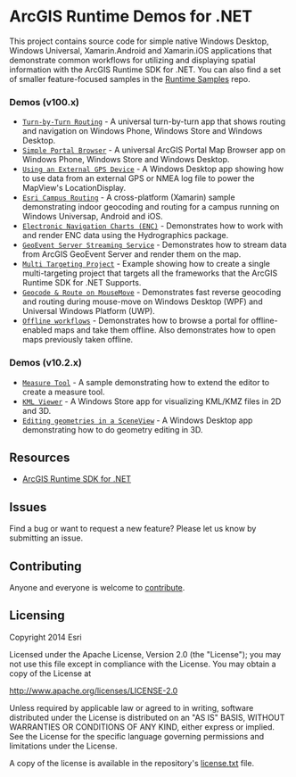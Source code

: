ArcGIS Runtime Demos for .NET
===========================

This project contains source code for simple native Windows Desktop, Windows Universal, Xamarin.Android and Xamarin.iOS applications that demonstrate common workflows for utilizing and displaying spatial information with the ArcGIS Runtime SDK for .NET.
You can also find a set of smaller feature-focused samples in the [Runtime Samples](https://github.com/Esri/arcgis-runtime-samples-dotnet) repo.

### Demos (v100.x)

* [`Turn-by-Turn Routing`](src/TurnByTurn) - A universal turn-by-turn app that shows routing and navigation on Windows Phone, Windows Store and Windows Desktop.
* [`Simple Portal Browser`](src/SimplePortalBrowser) - A universal ArcGIS Portal Map Browser app on Windows Phone, Windows Store and Windows Desktop.
* [`Using an External GPS Device`](src/ExternalNmeaGPS) - A Windows Desktop app showing how to use data from an external GPS or NMEA log file to power the MapView's LocationDisplay.
* [`Esri Campus Routing`](src/CampusRouting) - A cross-platform (Xamarin) sample demonstrating indoor geocoding and routing for a campus running on Windows Universap, Android and iOS.
* [`Electronic Navigation Charts (ENC)`](src/HydrographicsSample) - Demonstrates how to work with and render ENC data using the Hydrographics package.
* [`GeoEvent Server Streaming Service`](src/GeoEventServerSample) - Demonstrates how to stream data from ArcGIS GeoEvent Server and render them on the map.
* [`Multi Targeting Project`](src/MultiTargeting) - Example showing how to create a single multi-targeting project that targets all the frameworks that the ArcGIS Runtime SDK for .NET Supports.
* [`Geocode & Route on MouseMove`](src/GeocodeAndRoutingOnMouseMove) - Demonstrates fast reverse geocoding and routing during mouse-move on Windows Desktop (WPF) and Universal Windows Platform (UWP).
* [`Offline workflows`](src/OfflineWorkflowsSample) - Demonstrates how to browse a portal for offline-enabled maps and take them offline. Also demonstrates how to open maps previously taken offline.

### Demos (v10.2.x)

* [`Measure Tool`](src/MeasureTool) - A sample demonstrating how to extend the editor to create a measure tool.
* [`KML Viewer`](src/KmlViewer) - A Windows Store app for visualizing KML/KMZ files in 2D and 3D.
* [`Editing geometries in a SceneView`](src/SceneViewEdit) - A Windows Desktop app demonstrating how to do geometry editing in 3D.

## Resources

* [ArcGIS Runtime SDK for .NET](https://developers.arcgis.com/net/)

## Issues

Find a bug or want to request a new feature?  Please let us know by submitting an issue.

## Contributing

Anyone and everyone is welcome to [contribute](CONTRIBUTING.md).

## Licensing
Copyright 2014 Esri

Licensed under the Apache License, Version 2.0 (the "License");
you may not use this file except in compliance with the License.
You may obtain a copy of the License at

   http://www.apache.org/licenses/LICENSE-2.0

Unless required by applicable law or agreed to in writing, software
distributed under the License is distributed on an "AS IS" BASIS,
WITHOUT WARRANTIES OR CONDITIONS OF ANY KIND, either express or implied.
See the License for the specific language governing permissions and
limitations under the License.

A copy of the license is available in the repository's [license.txt](license.txt) file.
